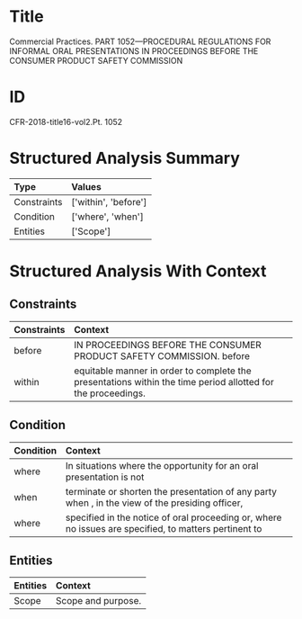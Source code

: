 # Title

 Commercial Practices. PART 1052—PROCEDURAL REGULATIONS FOR INFORMAL ORAL PRESENTATIONS IN PROCEEDINGS BEFORE THE CONSUMER PRODUCT SAFETY COMMISSION


# ID

 CFR-2018-title16-vol2.Pt. 1052


# Structured Analysis Summary

| Type        | Values               |
|:------------|:---------------------|
| Constraints | ['within', 'before'] |
| Condition   | ['where', 'when']    |
| Entities    | ['Scope']            |


# Structured Analysis With Context

 


## Constraints

| Constraints   | Context                                                                                                       |
|:--------------|:--------------------------------------------------------------------------------------------------------------|
| before        | IN PROCEEDINGS BEFORE THE CONSUMER PRODUCT SAFETY COMMISSION. before                                          |
| within        | equitable manner in order to complete the presentations within  the time period allotted for the proceedings. |


## Condition

| Condition   | Context                                                                                               |
|:------------|:------------------------------------------------------------------------------------------------------|
| where       | In situations  where the opportunity for an oral presentation is not                                  |
| when        | terminate or shorten the presentation of any party when , in the view of the presiding officer,       |
| where       | specified in the notice of oral proceeding or, where no issues are specified, to matters pertinent to |


## Entities

| Entities   | Context             |
|:-----------|:--------------------|
| Scope      | Scope  and purpose. |


